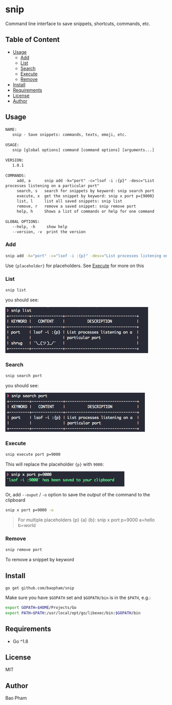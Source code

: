 snip
============
Command line interface to save snippets, shortcuts, commands, etc.

Table of Content
----------------
* [Usage](#usage)
    * [Add](#add)
    * [List](#list)
    * [Search](#search)
    * [Execute](#execute)
    * [Remove](#remove)
* [Install](#install)
* [Requirements](#requirements)
* [License](#license)
* [Author](#author)


Usage
--------
```
NAME:
   snip - Save snippets: commands, texts, emoji, etc.

USAGE:
   snip [global options] command [command options] [arguments...]

VERSION:
   1.0.1

COMMANDS:
     add, a      snip add -k="port" -c="lsof -i :{p}" -desc="List processes listening on a particular port"
     search, s   search for snippets by keyword: snip search port
     execute, x  get the snippet by keyword: snip x port p={9000}
     list, l     list all saved snippets: snip list
     remove, r   remove a saved snippet: snip remove port
     help, h     Shows a list of commands or help for one command

GLOBAL OPTIONS:
   --help, -h     show help
   --version, -v  print the version
```

### Add

```bash
snip add -k="port" -c="lsof -i :{p}" -desc="List processes listening on a particular port"
```

Use `{placeholder}` for placeholders. See [Execute](#execute) for more on this

### List

```bash
snip list
```

you should see:

![list](screenshots/list.png)

### Search

```bash
snip search port
```

you should see:

![search](screenshots/search.png)

### Execute

```bash
snip execute port p=9000
```

This will replace the placeholder `{p}` with `9000`:

![execute](screenshots/execute.png)

Or, add `--ouput` / `-o` option to save the *output* of the command to the clipboard

```bash
snip x port p=9000 -o
```

> For multiple placeholders {p} {a} {b}: snip x port p=9000 a=hello b=world

### Remove

```bash
snip remove port
```

To remove a snippet by keyword


Install
------
```
go get github.com/baopham/snip
```

Make sure you have `$GOPATH` set and `$GOPATH/bin` is in the `$PATH`, e.g.:

```bash
export GOPATH=$HOME/Projects/Go
export PATH=$PATH:/usr/local/opt/go/libexec/bin:$GOPATH/bin
```

Requirements
-------------
* Go ^1.8

License
--------
MIT

Author
-------
Bao Pham
